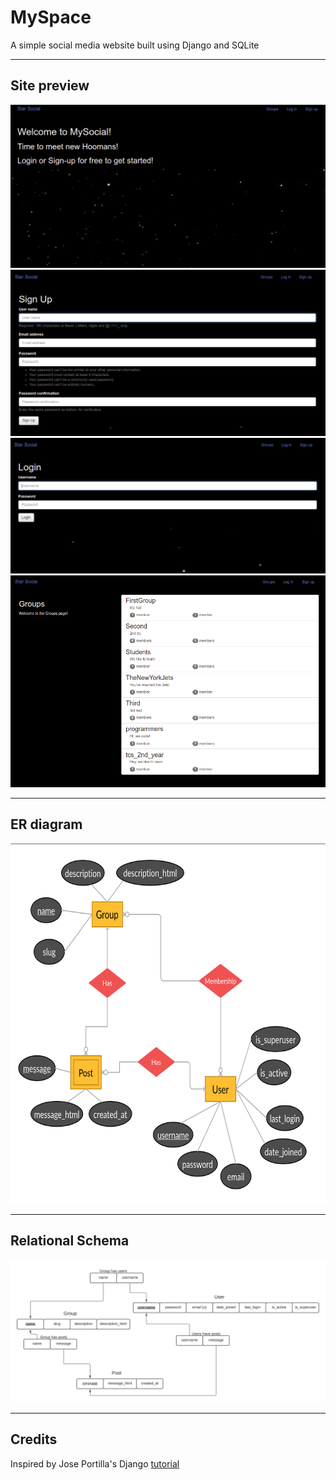 # MySpace

A simple social media website built using Django and SQLite

<hr>

## Site preview

<img src="https://github.com/Nishanth-Gobi/MySpace/blob/master/Site_Preview/Homepage.png">
<img src="https://github.com/Nishanth-Gobi/MySpace/blob/master/Site_Preview/SignUp.png">
<img src="https://github.com/Nishanth-Gobi/MySpace/blob/master/Site_Preview/Login.png">
<img src="https://github.com/Nishanth-Gobi/MySpace/blob/master/Site_Preview/Group-page.png">

<hr>

## ER diagram

<img src="https://github.com/Nishanth-Gobi/MySpace/blob/master/ER_diagram.png" width="685" height="576">

<hr>

## Relational Schema

<img src="https://github.com/Nishanth-Gobi/MySpace/blob/master/relational_schema.jpeg">

<hr>

## Credits
Inspired by Jose Portilla's Django <a href="https://www.udemy.com/course/python-and-django-full-stack-web-developer-bootcamp/"> tutorial </a> 
